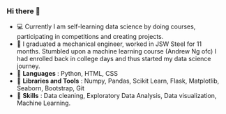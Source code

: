 ### Hi there 👋

- :computer: Currently I am self-learning data science by doing courses, participating in competitions and creating projects.
- :adult: I graduated a mechanical engineer, worked in JSW Steel for 11 months. Stumbled upon a machine learning course (Andrew Ng ofc) I had enrolled back in college days and thus started my data science journey.
- :snake: **Languages** : Python, HTML, CSS
- :toolbox: **Libraries and Tools** : Numpy, Pandas, Scikit Learn, Flask, Matplotlib, Seaborn, Bootstrap, Git 
- :wrench: **Skills** : Data cleaning, Exploratory Data Analysis, Data visualization, Machine Learning.

